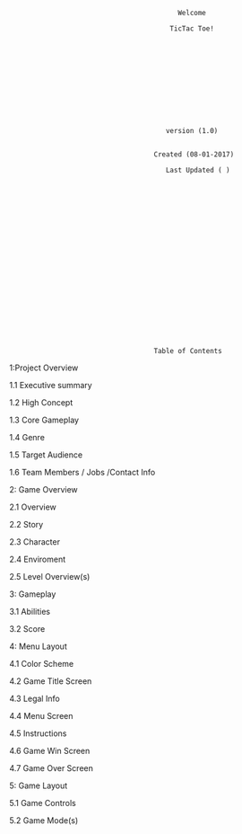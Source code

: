                                       

                                              Welcome 
                        
                                            TicTac Toe!












                                           version (1.0) 

                    
                                        Created (08-01-2017)

                                           Last Updated ( )

    
                   
                



                                         














                                        Table of Contents


1:Project Overview

1.1  Executive summary

1.2  High Concept

1.3  Core Gameplay

1.4  Genre

1.5  Target Audience

1.6  Team Members / Jobs /Contact Info


2: Game Overview

2.1  Overview

2.2  Story

2.3  Character

2.4  Enviroment

2.5  Level Overview(s)


3: Gameplay

3.1  Abilities

3.2  Score


4: Menu Layout

4.1  Color Scheme

4.2  Game Title Screen

4.3  Legal Info

4.4  Menu Screen

4.5  Instructions

4.6  Game Win Screen

4.7  Game Over Screen


5: Game Layout

5.1  Game Controls

5.2  Game Mode(s)



































